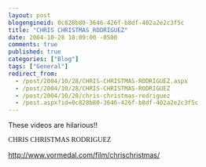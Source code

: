 ```yaml
---
layout: post
blogengineid: 0c828b80-3646-426f-b8df-402a2e2c3f5c
title: "CHRIS CHRISTMAS RODRIGUEZ"
date: 2004-10-28 18:09:00 -0500
comments: true
published: true
categories: ["Blog"]
tags: ["General"]
redirect_from: 
  - /post/2004/10/28/CHRIS-CHRISTMAS-RODRIGUEZ.aspx
  - /post/2004/10/28/CHRIS-CHRISTMAS-RODRIGUEZ
  - /post/2004/10/28/chris-christmas-rodriguez
  - /post.aspx?id=0c828b80-3646-426f-b8df-402a2e2c3f5c
---
```


These videos are hilarious!!

<FONT face="Comic Sans MS">CHRIS CHRISTMAS RODRIGUEZ</FONT>

<A href="http://www.vormedal.com/film/chrischristmas/">http://www.vormedal.com/film/chrischristmas/</A>
